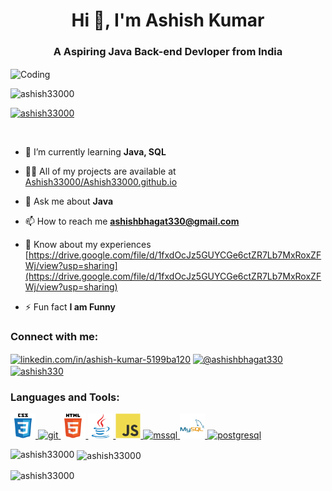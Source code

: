 <h1 align="center">Hi 👋, I'm Ashish Kumar</h1>
<h3 align="center">A Aspiring Java Back-end Devloper from India</h3>
<img align="center" alt="Coding" width="800" height="400" src="https://camo.githubusercontent.com/cae12fddd9d6982901d82580bdf321d81fb299141098ca1c2d4891870827bf17/68747470733a2f2f6d69726f2e6d656469756d2e636f6d2f6d61782f313336302f302a37513379765349765f7430696f4a2d5a2e676966">

<p align="left"> <img src="https://komarev.com/ghpvc/?username=ashish33000&label=Profile%20views&color=0e75b6&style=flat" alt="ashish33000" /> </p>

<p align="left"> <a href="https://github.com/ryo-ma/github-profile-trophy"><img src="https://github-profile-trophy.vercel.app/?username=ashish33000" alt="ashish33000" /></a> </p>

<p align="left"> <a href="https://twitter.com/" target="blank"><img src="https://img.shields.io/twitter/follow/?logo=twitter&style=for-the-badge" alt="" /></a> </p>

- 🌱 I’m currently learning **Java, SQL**

- 👨‍💻 All of my projects are available at [Ashish33000/Ashish33000.github.io](Ashish33000/Ashish33000.github.io)

- 💬 Ask me about **Java**

- 📫 How to reach me **ashishbhagat330@gmail.com**

- 📄 Know about my experiences [https://drive.google.com/file/d/1fxdOcJz5GUYCGe6ctZR7Lb7MxRoxZFWj/view?usp=sharing](https://drive.google.com/file/d/1fxdOcJz5GUYCGe6ctZR7Lb7MxRoxZFWj/view?usp=sharing)

- ⚡ Fun fact **I am Funny**

<h3 align="left">Connect with me:</h3>
<p align="left">
<a href="https://linkedin.com/in/linkedin.com/in/ashish-kumar-5199ba120" target="blank"><img align="center" src="https://raw.githubusercontent.com/rahuldkjain/github-profile-readme-generator/master/src/images/icons/Social/linked-in-alt.svg" alt="linkedin.com/in/ashish-kumar-5199ba120" height="30" width="40" /></a>
<a href="https://www.hackerrank.com/@ashishbhagat330" target="blank"><img align="center" src="https://raw.githubusercontent.com/rahuldkjain/github-profile-readme-generator/master/src/images/icons/Social/hackerrank.svg" alt="@ashishbhagat330" height="30" width="40" /></a>
<a href="https://www.leetcode.com/ashish330" target="blank"><img align="center" src="https://raw.githubusercontent.com/rahuldkjain/github-profile-readme-generator/master/src/images/icons/Social/leet-code.svg" alt="ashish330" height="30" width="40" /></a>
</p>

<h3 align="left">Languages and Tools:</h3>
<p align="left"> <a href="https://www.w3schools.com/css/" target="_blank" rel="noreferrer"> <img src="https://raw.githubusercontent.com/devicons/devicon/master/icons/css3/css3-original-wordmark.svg" alt="css3" width="40" height="40"/> </a> <a href="https://git-scm.com/" target="_blank" rel="noreferrer"> <img src="https://www.vectorlogo.zone/logos/git-scm/git-scm-icon.svg" alt="git" width="40" height="40"/> </a> <a href="https://www.w3.org/html/" target="_blank" rel="noreferrer"> <img src="https://raw.githubusercontent.com/devicons/devicon/master/icons/html5/html5-original-wordmark.svg" alt="html5" width="40" height="40"/> </a> <a href="https://www.java.com" target="_blank" rel="noreferrer"> <img src="https://raw.githubusercontent.com/devicons/devicon/master/icons/java/java-original.svg" alt="java" width="40" height="40"/> </a> <a href="https://developer.mozilla.org/en-US/docs/Web/JavaScript" target="_blank" rel="noreferrer"> <img src="https://raw.githubusercontent.com/devicons/devicon/master/icons/javascript/javascript-original.svg" alt="javascript" width="40" height="40"/> </a> <a href="https://www.microsoft.com/en-us/sql-server" target="_blank" rel="noreferrer"> <img src="https://user-images.githubusercontent.com/87129673/211782233-7089bf58-29e6-4785-8bef-bab1c29a82ba.jpghttps://user-images.githubusercontent.com/87129673/211782233-7089bf58-29e6-4785-8bef-bab1c29a82ba.jpg" alt="mssql" width="40" height="40"/> </a> <a href="https://www.mysql.com/" target="_blank" rel="noreferrer"> <img src="https://raw.githubusercontent.com/devicons/devicon/master/icons/mysql/mysql-original-wordmark.svg" alt="mysql" width="40" height="40"/> </a> <a href="https://www.postgresql.org" target="_blank" rel="noreferrer"> <img src="https://user-images.githubusercontent.com/87129673/211781715-09bb24c4-31a9-484b-a347-f44690a04767.jpg" alt="postgresql" width="40" height="40"/> </a> </p>

<p><img align="left" src="https://github-readme-stats.vercel.app/api/top-langs?username=ashish33000&show_icons=true&locale=en&layout=compact" alt="ashish33000" /></p>

<p>&nbsp;<img align="center" src="https://github-readme-stats.vercel.app/api?username=ashish33000&show_icons=true&locale=en" alt="ashish33000" /></p>

<p><img align="center" src="https://github-readme-streak-stats.herokuapp.com/?user=ashish33000&" alt="ashish33000" /></p>



<!--
**Ashish33000/Ashish33000** is a ✨ _special_ ✨ repository because its `README.md` (this file) appears on your GitHub profile.

Here are some ideas to get you started:

- 🔭 I’m currently working on ...
- 🌱 I’m currently learning ...
- 👯 I’m looking to collaborate on ...
- 🤔 I’m looking for help with ...
- 💬 Ask me about ...
- 📫 How to reach me: ...
- 😄 Pronouns: ...
- ⚡ Fun fact: ...
-->




